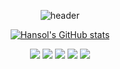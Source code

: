 <div align="center">
  
  ![header](https://capsule-render.vercel.app/api?type=venom&color=gradient&height=300&section=header&text=Hello%20World!&animation=twinkling)
  
</div>
<div align="center">

  [![Hansol's GitHub stats](https://github-readme-stats-wine-mu.vercel.app/api?username=HansolSon1113&show_icons=true&theme=tokyonight)](https://github.com/anuraghazra/github-readme-stats)
  
  <img src="https://img.shields.io/badge/Swift-F05138?style=for-the-badge&logo=Swift&logoColor=white"/>
  <img src="https://img.shields.io/badge/C%23-%23239120.svg?style=for-the-badge&logo=dotnet&logoColor=white"/>
  <img src="https://img.shields.io/badge/Python-3776AB?style=for-the-badge&logo=Python&logoColor=white"/>
  <img src="https://img.shields.io/badge/C-A8B9CC?style=for-the-badge&logo=C&logoColor=white"/>
  <img src="https://img.shields.io/badge/JavaScript-F7DF1E?style=for-the-badge&logo=JavaScript&logoColor=white"/>

</div>

<!--
**HansolSon1113/HansolSon1113** is a ✨ _special_ ✨ repository because its `README.md` (this file) appears on your GitHub profile.

Here are some ideas to get you started:

- 🔭 I’m currently working on ...
- 🌱 I’m currently learning ...
- 👯 I’m looking to collaborate on ...
- 🤔 I’m looking for help with ...
- 💬 Ask me about ...
- 📫 How to reach me: ...
- 😄 Pronouns: ...
- ⚡ Fun fact: ...
-->
